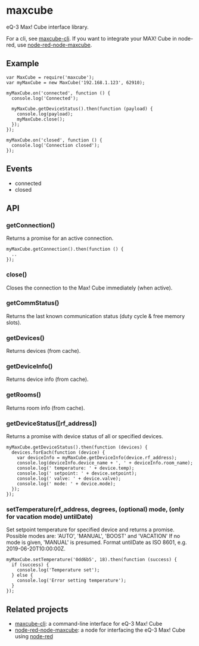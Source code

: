 maxcube
=======

eQ-3 Max! Cube interface library.

For a cli, see [maxcube-cli](https://github.com/ivesdebruycker/maxcube-cli). If you want to integrate your MAX! Cube in node-red, use [node-red-node-maxcube](https://github.com/ivesdebruycker/node-red-node-maxcube).


## Example
```
var MaxCube = require('maxcube');
var myMaxCube = new MaxCube('192.168.1.123', 62910);

myMaxCube.on('connected', function () {
  console.log('Connected');

  myMaxCube.getDeviceStatus().then(function (payload) {
    console.log(payload);
    myMaxCube.close();
  });
});

myMaxCube.on('closed', function () {
  console.log('Connection closed');
});
```

## Events
* connected
* closed

## API
### getConnection()
Returns a promise for an active connection.
```
myMaxCube.getConnection().then(function () {
  ..
});
```
### close()
Closes the connection to the Max! Cube immediately (when active).
### getCommStatus()
Returns the last known communication status (duty cycle & free memory slots).
### getDevices()
Returns devices (from cache).
### getDeviceInfo()
Returns device info (from cache).
### getRooms()
Returns room info (from cache).
### getDeviceStatus([rf_address])
Returns a promise with device status of all or specified devices.
```
myMaxCube.getDeviceStatus().then(function (devices) {
  devices.forEach(function (device) {
    var deviceInfo = myMaxCube.getDeviceInfo(device.rf_address);
    console.log(deviceInfo.device_name + ', ' + deviceInfo.room_name);
    console.log(' temperature: ' + device.temp);
    console.log(' setpoint: ' + device.setpoint);
    console.log(' valve: ' + device.valve);
    console.log(' mode: ' + device.mode);
  });
});
```
### setTemperature(rf_address, degrees, (optional) mode, (only for vacation mode) untilDate)
Set setpoint temperature for specified device and returns a promise.
Possible modes are: 'AUTO', 'MANUAL', 'BOOST' and 'VACATION'
If no mode is given, 'MANUAL' is presumed.
Format untilDate as ISO 8601, e.g. 2019-06-20T10:00:00Z.
```
myMaxCube.setTemperature('0dd6b5', 18).then(function (success) {
  if (success) {
    console.log('Temperature set');
  } else {
    console.log('Error setting temperature');
  }
});
```

## Related projects
* [maxcube-cli](https://github.com/ivesdebruycker/maxcube-cli): a command-line interface for eQ-3 Max! Cube
* [node-red-node-maxcube](https://github.com/ivesdebruycker/node-red-node-maxcube): a node for interfacing the eQ-3 Max! Cube using [node-red](https://github.com/node-red/node-red)